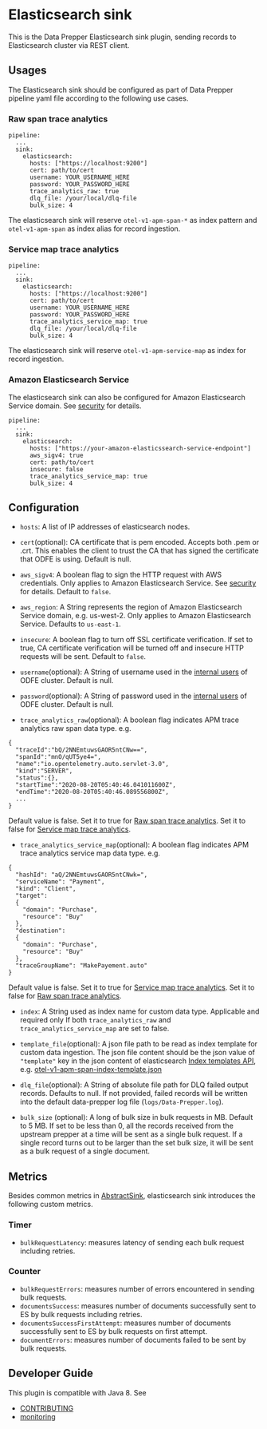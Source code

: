 # Elasticsearch sink

This is the Data Prepper Elasticsearch sink plugin, sending records to Elasticsearch cluster via REST client.

## Usages

The Elasticsearch sink should be configured as part of Data Prepper pipeline yaml file according to the following use cases.

### <a name="raw_span_trace_analytics"></a>Raw span trace analytics

```$xslt
pipeline:
  ...
  sink:
    elasticsearch:
      hosts: ["https://localhost:9200"]
      cert: path/to/cert
      username: YOUR_USERNAME_HERE
      password: YOUR_PASSWORD_HERE
      trace_analytics_raw: true
      dlq_file: /your/local/dlq-file
      bulk_size: 4
```

The elasticsearch sink will reserve `otel-v1-apm-span-*` as index pattern and `otel-v1-apm-span` as index alias for record ingestion.

### <a name="service_map_trace_analytics"></a>Service map trace analytics

```$xslt
pipeline:
  ...
  sink:
    elasticsearch:
      hosts: ["https://localhost:9200"]
      cert: path/to/cert
      username: YOUR_USERNAME_HERE
      password: YOUR_PASSWORD_HERE
      trace_analytics_service_map: true
      dlq_file: /your/local/dlq-file
      bulk_size: 4
```

The elasticsearch sink will reserve `otel-v1-apm-service-map` as index for record ingestion.

### Amazon Elasticsearch Service

The elasticsearch sink can also be configured for Amazon Elasticsearch Service domain. See [security](security.md) for details.

```$xslt
pipeline:
  ...
  sink:
    elasticsearch:
      hosts: ["https://your-amazon-elasticssearch-service-endpoint"]
      aws_sigv4: true 
      cert: path/to/cert
      insecure: false
      trace_analytics_service_map: true
      bulk_size: 4
```

## Configuration

- `hosts`: A list of IP addresses of elasticsearch nodes.

- `cert`(optional): CA certificate that is pem encoded. Accepts both .pem or .crt. This enables the client to trust the CA that has signed the certificate that ODFE is using.
Default is null. 

- `aws_sigv4`: A boolean flag to sign the HTTP request with AWS credentials. Only applies to Amazon Elasticsearch Service. See [security](security.md) for details. Default to `false`. 

- `aws_region`: A String represents the region of Amazon Elasticsearch Service domain, e.g. us-west-2. Only applies to Amazon Elasticsearch Service. Defaults to `us-east-1`.

- `insecure`: A boolean flag to turn off SSL certificate verification. If set to true, CA certificate verification will be turned off and insecure HTTP requests will be sent. Default to `false`.

- `username`(optional): A String of username used in the [internal users](https://opendistro.github.io/for-elasticsearch-docs/docs/security/access-control/users-roles) of ODFE cluster. Default is null.

- `password`(optional): A String of password used in the [internal users](https://opendistro.github.io/for-elasticsearch-docs/docs/security/access-control/users-roles) of ODFE cluster. Default is null.

- `trace_analytics_raw`(optional): A boolean flag indicates APM trace analytics raw span data type. e.g.
```$xslt
{
  "traceId":"bQ/2NNEmtuwsGAOR5ntCNw==",
  "spanId":"mnO/qUT5ye4=",
  "name":"io.opentelemetry.auto.servlet-3.0",
  "kind":"SERVER",
  "status":{},
  "startTime":"2020-08-20T05:40:46.041011600Z",
  "endTime":"2020-08-20T05:40:46.089556800Z",
  ...
}
```
Default value is false. Set it to true for [Raw span trace analytics](#raw_span_trace_analytics). Set it to false for [Service map trace analytics](#service_map_trace_analytics).

- `trace_analytics_service_map`(optional): A boolean flag indicates APM trace analytics service map data type. e.g.
```$xslt
{
  "hashId": "aQ/2NNEmtuwsGAOR5ntCNwk=",
  "serviceName": "Payment",
  "kind": "Client",
  "target":
  {
    "domain": "Purchase",
    "resource": "Buy"
  },
  "destination":
  {
    "domain": "Purchase",
    "resource": "Buy"
  },
  "traceGroupName": "MakePayement.auto"
}
```
Default value is false. Set it to true for [Service map trace analytics](#service_map_trace_analytics). Set it to false for [Raw span trace analytics](#raw_span_trace_analytics).

- <a name="index"></a>`index`: A String used as index name for custom data type. Applicable and required only If both `trace_analytics_raw` and `trace_analytics_service_map` are set to false.

- <a name="template_file"></a>`template_file`(optional): A json file path to be read as index template for custom data ingestion. The json file content should be the json value of
`"template"` key in the json content of elasticsearch [Index templates API](https://www.elastic.co/guide/en/elasticsearch/reference/7.8/index-templates.html), 
e.g. [otel-v1-apm-span-index-template.json](https://github.com/opendistro-for-elasticsearch/data-prepper/blob/main/data-prepper-plugins/elasticsearch/src/main/resources/otel-v1-apm-span-index-template.json)

- `dlq_file`(optional): A String of absolute file path for DLQ failed output records. Defaults to null.
If not provided, failed records will be written into the default data-prepper log file (`logs/Data-Prepper.log`).

- `bulk_size` (optional): A long of bulk size in bulk requests in MB. Default to 5 MB. If set to be less than 0, 
all the records received from the upstream prepper at a time will be sent as a single bulk request. 
If a single record turns out to be larger than the set bulk size, it will be sent as a bulk request of a single document.

## Metrics

Besides common metrics in [AbstractSink](https://github.com/opendistro-for-elasticsearch/data-prepper/blob/main/data-prepper-api/src/main/java/com/amazon/dataprepper/model/sink/AbstractSink.java), elasticsearch sink introduces the following custom metrics.

### Timer

- `bulkRequestLatency`: measures latency of sending each bulk request including retries.

### Counter

- `bulkRequestErrors`: measures number of errors encountered in sending bulk requests.
- `documentsSuccess`: measures number of documents successfully sent to ES by bulk requests including retries.
- `documentsSuccessFirstAttempt`: measures number of documents successfully sent to ES by bulk requests on first attempt.
- `documentErrors`: measures number of documents failed to be sent by bulk requests. 

## Developer Guide

This plugin is compatible with Java 8. See 

- [CONTRIBUTING](https://github.com/opendistro-for-elasticsearch/data-prepper/blob/main/CONTRIBUTING.md) 
- [monitoring](https://github.com/opendistro-for-elasticsearch/data-prepper/blob/main/docs/readme/monitoring.md)